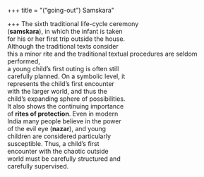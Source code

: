 +++
title = "(“going-out”) Samskara"

+++
The sixth traditional life-cycle ceremony  
(**samskara**), in which the infant is taken  
for his or her first trip outside the house.  
Although the traditional texts consider  
this a minor rite and the traditional textual procedures are seldom performed,  
a young child’s first outing is often still  
carefully planned. On a symbolic level, it  
represents the child’s first encounter  
with the larger world, and thus the  
child’s expanding sphere of possibilities.  
It also shows the continuing importance  
of **rites of protection**. Even in modern  
India many people believe in the power  
of the evil eye (**nazar**), and young  
children are considered particularly  
susceptible. Thus, a child’s first  
encounter with the chaotic outside  
world must be carefully structured and  
carefully supervised.